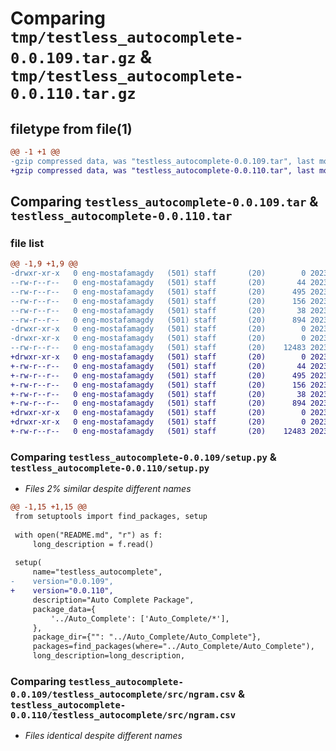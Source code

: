 # Comparing `tmp/testless_autocomplete-0.0.109.tar.gz` & `tmp/testless_autocomplete-0.0.110.tar.gz`

## filetype from file(1)

```diff
@@ -1 +1 @@
-gzip compressed data, was "testless_autocomplete-0.0.109.tar", last modified: Sun Jun 25 18:38:08 2023, max compression
+gzip compressed data, was "testless_autocomplete-0.0.110.tar", last modified: Sun Jun 25 18:44:21 2023, max compression
```

## Comparing `testless_autocomplete-0.0.109.tar` & `testless_autocomplete-0.0.110.tar`

### file list

```diff
@@ -1,9 +1,9 @@
-drwxr-xr-x   0 eng-mostafamagdy   (501) staff       (20)        0 2023-06-25 18:38:08.657611 testless_autocomplete-0.0.109/
--rw-r--r--   0 eng-mostafamagdy   (501) staff       (20)       44 2023-06-25 18:12:56.000000 testless_autocomplete-0.0.109/MANIFEST.in
--rw-r--r--   0 eng-mostafamagdy   (501) staff       (20)      495 2023-06-25 18:38:08.657424 testless_autocomplete-0.0.109/PKG-INFO
--rw-r--r--   0 eng-mostafamagdy   (501) staff       (20)      156 2023-06-25 15:07:09.000000 testless_autocomplete-0.0.109/README.md
--rw-r--r--   0 eng-mostafamagdy   (501) staff       (20)       38 2023-06-25 18:38:08.657661 testless_autocomplete-0.0.109/setup.cfg
--rw-r--r--   0 eng-mostafamagdy   (501) staff       (20)      894 2023-06-25 18:37:59.000000 testless_autocomplete-0.0.109/setup.py
-drwxr-xr-x   0 eng-mostafamagdy   (501) staff       (20)        0 2023-06-25 18:38:08.653329 testless_autocomplete-0.0.109/testless_autocomplete/
-drwxr-xr-x   0 eng-mostafamagdy   (501) staff       (20)        0 2023-06-25 18:38:08.656998 testless_autocomplete-0.0.109/testless_autocomplete/src/
--rw-r--r--   0 eng-mostafamagdy   (501) staff       (20)    12483 2023-06-25 15:07:09.000000 testless_autocomplete-0.0.109/testless_autocomplete/src/ngram.csv
+drwxr-xr-x   0 eng-mostafamagdy   (501) staff       (20)        0 2023-06-25 18:44:21.280335 testless_autocomplete-0.0.110/
+-rw-r--r--   0 eng-mostafamagdy   (501) staff       (20)       44 2023-06-25 18:12:56.000000 testless_autocomplete-0.0.110/MANIFEST.in
+-rw-r--r--   0 eng-mostafamagdy   (501) staff       (20)      495 2023-06-25 18:44:21.280165 testless_autocomplete-0.0.110/PKG-INFO
+-rw-r--r--   0 eng-mostafamagdy   (501) staff       (20)      156 2023-06-25 15:07:09.000000 testless_autocomplete-0.0.110/README.md
+-rw-r--r--   0 eng-mostafamagdy   (501) staff       (20)       38 2023-06-25 18:44:21.280376 testless_autocomplete-0.0.110/setup.cfg
+-rw-r--r--   0 eng-mostafamagdy   (501) staff       (20)      894 2023-06-25 18:41:17.000000 testless_autocomplete-0.0.110/setup.py
+drwxr-xr-x   0 eng-mostafamagdy   (501) staff       (20)        0 2023-06-25 18:44:21.278039 testless_autocomplete-0.0.110/testless_autocomplete/
+drwxr-xr-x   0 eng-mostafamagdy   (501) staff       (20)        0 2023-06-25 18:44:21.279791 testless_autocomplete-0.0.110/testless_autocomplete/src/
+-rw-r--r--   0 eng-mostafamagdy   (501) staff       (20)    12483 2023-06-25 15:07:09.000000 testless_autocomplete-0.0.110/testless_autocomplete/src/ngram.csv
```

### Comparing `testless_autocomplete-0.0.109/setup.py` & `testless_autocomplete-0.0.110/setup.py`

 * *Files 2% similar despite different names*

```diff
@@ -1,15 +1,15 @@
 from setuptools import find_packages, setup
 
 with open("README.md", "r") as f:
     long_description = f.read()
 
 setup(
     name="testless_autocomplete",
-    version="0.0.109",
+    version="0.0.110",
     description="Auto Complete Package",
     package_data={
         '../Auto_Complete': ['Auto_Complete/*'],
     },
     package_dir={"": "../Auto_Complete/Auto_Complete"},
     packages=find_packages(where="../Auto_Complete/Auto_Complete"),
     long_description=long_description,
```

### Comparing `testless_autocomplete-0.0.109/testless_autocomplete/src/ngram.csv` & `testless_autocomplete-0.0.110/testless_autocomplete/src/ngram.csv`

 * *Files identical despite different names*

